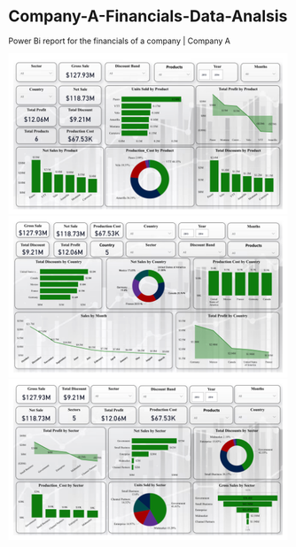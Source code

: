 # Company-A-Financials-Data-Analsis

Power Bi report for the financials of a company | Company A

![Dashboard](Financial_Report-2.png)
![Dashboard](Financial_Report-3.png)
![Dashboard](Financial_Report-4.png)
